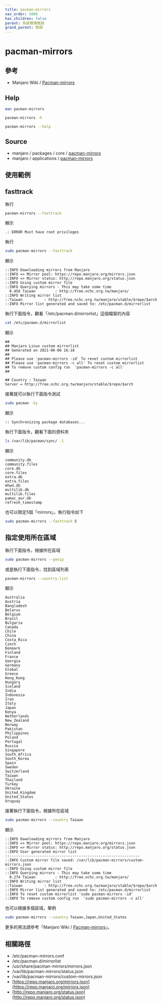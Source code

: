 ```yaml
---
title: pacman-mirrors
nav_order: 5000
has_children: false
parent: 系統環境微調
grand_parent: 微調
---
```



# pacman-mirrors

## 參考

* Manjaro Wiki / [Pacman-mirrors](https://wiki.manjaro.org/index.php/Pacman-mirrors#Limit_to_5_mirrors)

## Help

``` sh
man pacman-mirrors
```

``` sh
pacman-mirrors -h
```

``` sh
pacman-mirrors --help
```

## Source

* manjaro / packages / core / [pacman-mirrors](https://gitlab.manjaro.org/packages/core/pacman-mirrors)
* manjaro / applications / [pacman-mirrors](https://gitlab.manjaro.org/applications/pacman-mirrors)


## 使用範例


## fasttrack

執行

``` sh
pacman-mirrors --fasttrack
```

顯示

```
.: ERROR Must have root privileges
```

執行

``` sh
sudo pacman-mirrors --fasttrack
```

顯示

```
::INFO Downloading mirrors from Manjaro
::INFO => Mirror pool: https://repo.manjaro.org/mirrors.json
::INFO => Mirror status: http://repo.manjaro.org/status.json
::INFO Using custom mirror file
::INFO Querying mirrors - This may take some time
  0.456 Taiwan         : http://free.nchc.org.tw/manjaro/
::INFO Writing mirror list
::Taiwan          : http://free.nchc.org.tw/manjaro/stable/$repo/$arch
::INFO Mirror list generated and saved to: /etc/pacman.d/mirrorlist
```

執行下面指令，觀看「/etc/pacman.d/mirrorlist」這個檔案的內容

``` sh
cat /etc/pacman.d/mirrorlist
```

顯示

```
##
## Manjaro Linux custom mirrorlist
## Generated on 2021-06-06 16:18
##
## Please use 'pacman-mirrors -id' To reset custom mirrorlist
## Please use 'pacman-mirrors -c all' To reset custom mirrorlist
## To remove custom config run  'pacman-mirrors -c all'
##

## Country : Taiwan
Server = http://free.nchc.org.tw/manjaro/stable/$repo/$arch
```

接著就可以執行下面指令測試

``` sh
sudo pacman -Sy
```

顯示

```
:: Synchronizing package databases...
```

執行下面指令，觀看下面的資料夾

``` sh
ls /var/lib/pacman/sync/ -1
```

顯示

```
community.db
community.files
core.db
core.files
extra.db
extra.files
mhwd.db
multilib.db
multilib.files
pamac_aur.db
refresh_timestamp
```


也可以限定5個「mirrors」，執行指令如下

``` sh
sudo pacman-mirrors --fasttrack 5
```

## 指定使用所在區域

執行下面指令，根據所在區域

``` sh
sudo pacman-mirrors --geoip
```

或是執行下面指令，找到區域列表

``` sh
pacman-mirrors --country-list
```

顯示

```
Australia
Austria
Bangladesh
Belarus
Belgium
Brazil
Bulgaria
Canada
Chile
China
Costa_Rica
Czech
Denmark
Finland
France
Georgia
Germany
Global
Greece
Hong_Kong
Hungary
Iceland
India
Indonesia
Iran
Italy
Japan
Kenya
Netherlands
New_Zealand
Norway
Pakistan
Philippines
Poland
Portugal
Russia
Singapore
South_Africa
South_Korea
Spain
Sweden
Switzerland
Taiwan
Thailand
Turkey
Ukraine
United_Kingdom
United_States
Uruguay
```

接著執行下面指令，根據所在區域

``` sh
sudo pacman-mirrors --country Taiwan
```

顯示

```
::INFO Downloading mirrors from Manjaro
::INFO => Mirror pool: https://repo.manjaro.org/mirrors.json
::INFO => Mirror status: http://repo.manjaro.org/status.json
::INFO User generated mirror list
::------------------------------------------------------------
::INFO Custom mirror file saved: /var/lib/pacman-mirrors/custom-mirrors.json
::INFO Using custom mirror file
::INFO Querying mirrors - This may take some time
  0.274 Taiwan         : http://free.nchc.org.tw/manjaro/
::INFO Writing mirror list
::Taiwan          : http://free.nchc.org.tw/manjaro/stable/$repo/$arch
::INFO Mirror list generated and saved to: /etc/pacman.d/mirrorlist
::INFO To reset custom mirrorlist 'sudo pacman-mirrors -id'
::INFO To remove custom config run  'sudo pacman-mirrors -c all'
```

也可以根據多個區域，舉例

``` sh
sudo pacman-mirrors --country Taiwan,Japan,United_States
```

更多的用法請參考「Manjaro Wiki / [Pacman-mirrors](https://wiki.manjaro.org/index.php/Pacman-mirrors#Limit_to_5_mirrors)」。


## 相關路徑

* /etc/pacman-mirrors.conf
* /etc/pacman.d/mirrorlist
* /usr/share/pacman-mirrors/mirrors.json
* /var/lib/pacman-mirrors/status.json
* /var/lib/pacman-mirrors/custom-mirrors.json
* [https://repo.manjaro.org/mirrors.json](https://repo.manjaro.org/mirrors.json)
* [http://repo.manjaro.org/status.json](http://repo.manjaro.org/status.json)
